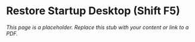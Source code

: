 #    Restore Startup Desktop (Shift F5)

_This page is a placeholder. Replace this stub with your content or link to a PDF._

